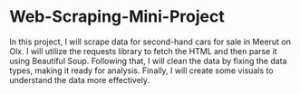 # Web-Scraping-Mini-Project
In this project, I will scrape data for second-hand cars for sale in Meerut on Olx. I will utilize the requests library to fetch the HTML and then parse it using Beautiful Soup. Following that, I will clean the data by fixing the data types, making it ready for analysis. Finally, I will create some visuals to understand the data more effectively.
